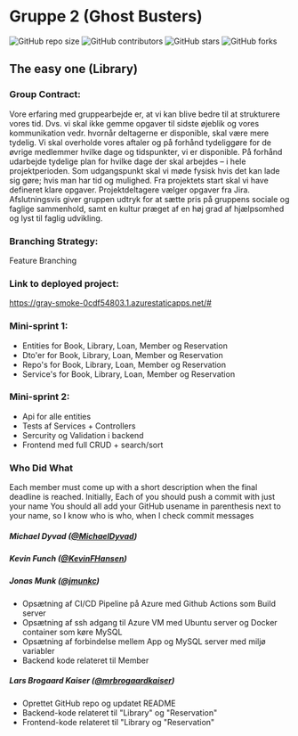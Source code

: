 # Gruppe 2 (Ghost Busters)

![GitHub repo size](https://img.shields.io/github/repo-size/GhostBusters-kea/Library_Backend)
![GitHub contributors](https://img.shields.io/github/contributors/GhostBusters-kea/Library_Backend)
![GitHub stars](https://img.shields.io/github/stars/GhostBusters-kea/Library_Backend)
![GitHub forks](https://img.shields.io/github/forks/GhostBusters-kea/Library_Backend)

## The easy one (Library)

### Group Contract:
Vore erfaring med gruppearbejde er, at vi kan blive bedre til at strukturere vores tid.
Dvs. vi skal ikke gemme opgaver til sidste øjeblik og vores kommunikation vedr. hvornår deltagerne er disponible, skal være mere tydelig.
Vi skal overholde vores aftaler og på forhånd tydeliggøre for de øvrige medlemmer hvilke dage og tidspunkter, vi  er disponible.
På forhånd udarbejde tydelige plan for hvilke dage der skal arbejdes – i hele projektperioden.
Som udgangspunkt skal vi møde fysisk hvis det kan lade sig gøre; hvis man har tid og mulighed.
Fra projektets start skal vi have defineret klare opgaver. Projektdeltagere vælger opgaver fra Jira.
Afslutningsvis giver gruppen udtryk for at sætte pris på gruppens sociale og faglige sammenhold, samt en kultur præget af en høj grad af hjælpsomhed og lyst til faglig udvikling.


### Branching Strategy:
Feature Branching

### Link to deployed project:
https://gray-smoke-0cdf54803.1.azurestaticapps.net/#

### Mini-sprint 1:
* Entities for Book, Library, Loan, Member og Reservation
* Dto'er for Book, Library, Loan, Member og Reservation
* Repo's for Book, Library, Loan, Member og Reservation
* Service's for Book, Library, Loan, Member og Reservation

### Mini-sprint 2:
* Api for alle entities
* Tests af Services + Controllers
* Sercurity og Validation i backend
* Frontend med full CRUD + search/sort


### Who Did What
Each member must come up with a short description when the final deadline is reached. Initially, Each of you should push a commit with just your name You should all add your GitHub usename in parenthesis next to your name, so I know who is who, when I check commit messages

##### Michael Dyvad ([@MichaelDyvad](https://github.com/MichaelDyvad))

##### Kevin Funch ([@KevinFHansen](https://github.com/KevinFHansen))

##### Jonas Munk ([@jmunkc](https://github.com/jmunkc))
* Opsætning af CI/CD Pipeline på Azure med Github Actions som Build server
* Opsætning af ssh adgang til Azure VM med Ubuntu server og Docker container som køre MySQL
* Opsætning af forbindelse mellem App og MySQL server med miljø variabler
* Backend kode relateret til Member

##### Lars Brogaard Kaiser ([@mrbrogaardkaiser](https://github.com/mrbrogaardkaiser))
* Oprettet GitHub repo og updatet README
* Backend-kode relateret til "Library" og "Reservation"
* Frontend-kode relateret til "Library og "Reservation"
